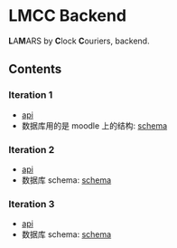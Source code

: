 # LMCC Backend

**L**A**M**ARS by **C**lock **C**ouriers, backend.

## Contents

### Iteration 1

- [api](https://app.swaggerhub.com/apis-docs/xxh160/lmcc-api/1.0.3)
- 数据库用的是 moodle 上的结构: [schema](doc/iter-1/schema.md)

### Iteration 2

- [api](https://app.swaggerhub.com/apis-docs/xxh160/lmcc-api/2.0.1)
- 数据库 schema: [schema](doc/iter-2/schema.md)

### Iteration 3

- [api](https://app.swaggerhub.com/apis-docs/xxh160/lmcc-api/3.0.0)
- 数据库 schema: [schema](doc/iter-3/schema.md)